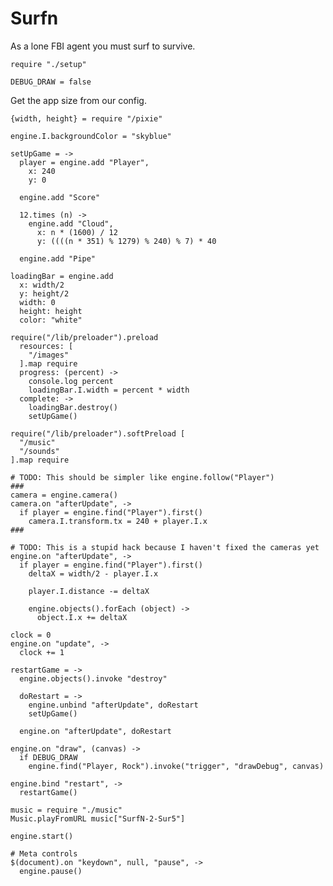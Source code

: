 Surfn
=====

As a lone FBI agent you must surf to survive.

    require "./setup"

    DEBUG_DRAW = false

Get the app size from our config.

    {width, height} = require "/pixie"

    engine.I.backgroundColor = "skyblue"

    setUpGame = ->
      player = engine.add "Player",
        x: 240
        y: 0

      engine.add "Score"

      12.times (n) ->
        engine.add "Cloud",
          x: n * (1600) / 12
          y: ((((n * 351) % 1279) % 240) % 7) * 40

      engine.add "Pipe"

    loadingBar = engine.add
      x: width/2
      y: height/2
      width: 0
      height: height
      color: "white"

    require("/lib/preloader").preload
      resources: [
        "/images"
      ].map require
      progress: (percent) ->
        console.log percent
        loadingBar.I.width = percent * width
      complete: ->
        loadingBar.destroy()
        setUpGame()

    require("/lib/preloader").softPreload [
      "/music"
      "/sounds"
    ].map require

    # TODO: This should be simpler like engine.follow("Player")
    ###
    camera = engine.camera()
    camera.on "afterUpdate", ->
      if player = engine.find("Player").first()
        camera.I.transform.tx = 240 + player.I.x
    ###

    # TODO: This is a stupid hack because I haven't fixed the cameras yet
    engine.on "afterUpdate", ->
      if player = engine.find("Player").first()
        deltaX = width/2 - player.I.x

        player.I.distance -= deltaX

        engine.objects().forEach (object) ->
          object.I.x += deltaX

    clock = 0
    engine.on "update", ->
      clock += 1

    restartGame = ->
      engine.objects().invoke "destroy"

      doRestart = ->
        engine.unbind "afterUpdate", doRestart
        setUpGame()

      engine.on "afterUpdate", doRestart

    engine.on "draw", (canvas) ->
      if DEBUG_DRAW
        engine.find("Player, Rock").invoke("trigger", "drawDebug", canvas)

    engine.bind "restart", ->
      restartGame()

    music = require "./music"
    Music.playFromURL music["SurfN-2-Sur5"]

    engine.start()

    # Meta controls
    $(document).on "keydown", null, "pause", ->
      engine.pause()
